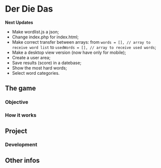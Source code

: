 # Der Die Das


**Next Updates**

- Make wordlist.js a json;
- Change index.php for index.html;
- Make correct transfer between arrays: from `words = [], // array to receive word list` to `usedWords = [], // array to receive used words`;
- Make a desktop view version (now have only for mobile);
- Create a user area;
- Save results (score) in a datebase;
- Show the most hard words;
- Select word categories.

## The game

### Objective

### How it works

## Project

### Development

## Other infos


